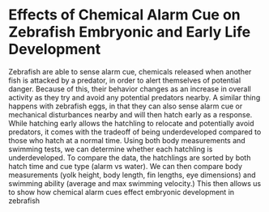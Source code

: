 # Effects of Chemical Alarm Cue on Zebrafish Embryonic and Early Life Development
Zebrafish are able to sense alarm cue, chemicals released when another fish is attacked by a predator, in order to alert themselves of potential danger. Because of this, their behavior changes as an increase in overall activity as they try and avoid any potential predators nearby. A similar thing happens with zebrafish eggs, in that they can also sense alarm cue or mechanical disturbances nearby and will then hatch early as a response. While hatching early allows the hatchling to relocate and potentially avoid predators, it comes with the tradeoff of being underdeveloped compared to those who hatch at a normal time. Using both body measurements and swimming tests, we can determine whether each hatchling is underdeveloped. To compare the data, the hatchlings are sorted by both hatch time and cue type (alarm vs water). We can then compare body measurements (yolk height, body length, fin lengths, eye dimensions) and swimming ability (average and max swimming velocity.) This then allows us to show how chemical alarm cues effect embryonic development in zebrafish
